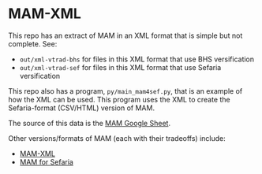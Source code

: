 # MAM-XML
This repo has an extract of MAM in an XML format that is simple but not complete. See:
* `out/xml-vtrad-bhs` for files in this XML format that use BHS versification
* `out/xml-vtrad-sef` for files in this XML format that use Sefaria versification

This repo also has a program, `py/main_mam4sef.py`,
that is an example of how the XML can be used.
This program uses the XML to create the Sefaria-format (CSV/HTML) version of MAM.

The source of this data is the
[MAM Google Sheet](https://docs.google.com/spreadsheets/d/1mkQyj6by1AtBUabpbaxaZq9Z2X3pX8ZpwG91ZCSOEYs/edit#gid=920165745).

Other versions/formats of MAM (each with their tradeoffs) include:

* [MAM-XML](https://github.com/bdenckla/MAM-XML)
* [MAM for Sefaria](https://github.com/bdenckla/MAM-for-Sefaria)
